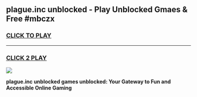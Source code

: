 
## plague.inc unblocked - Play Unblocked Gmaes & Free #mbczx
<h3>
<a href="https://news.freeplayer.one?title=plague.inc_unblocked&ref=03M">CLICK TO PLAY</a></h3>
<hr>

<h3>
<a href="https://news.freeplayer.one?title=plague.inc_unblocked&ref=03M">CLICK 2 PLAY</a>
  
</h3>

<a href="https://news.freeplayer.one?title=plague.inc_unblocked&ref=03M"><img src="https://clearcache.store/games.png"></a>


**plague.inc unblocked games unblocked: Your Gateway to Fun and Accessible Online Gaming**
